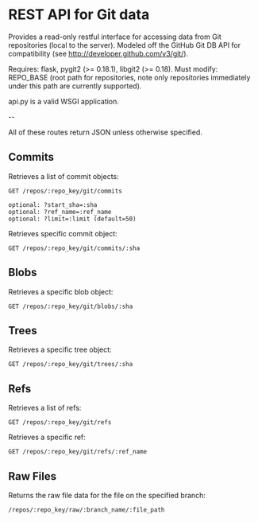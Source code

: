 REST API for Git data
=======================

Provides a read-only restful interface for accessing data from Git repositories (local to the server).
Modeled off the GitHub Git DB API for compatibility (see http://developer.github.com/v3/git/).

Requires: flask, pygit2 (>= 0.18.1), libgit2 (>= 0.18).
Must modify: REPO_BASE (root path for repositories, note only repositories immediately under this path are currently supported).

api.py is a valid WSGI application.

--

All of these routes return JSON unless otherwise specified.

Commits
----------
Retrieves a list of commit objects:

    GET /repos/:repo_key/git/commits
    
    optional: ?start_sha=:sha
    optional: ?ref_name=:ref_name
    optional: ?limit=:limit (default=50)
    
Retrieves specific commit object:

    GET /repos/:repo_key/git/commits/:sha

Blobs
----------
Retrieves a specific blob object:

    GET /repos/:repo_key/git/blobs/:sha

Trees
----------
Retrieves a specific tree object:

    GET /repos/:repo_key/git/trees/:sha

Refs
----------
Retrieves a list of refs:

    GET /repos/:repo_key/git/refs

Retrieves a specific ref:

    GET /repos/:repo_key/git/refs/:ref_name

Raw Files
----------
Returns the raw file data for the file on the specified branch:

    /repos/:repo_key/raw/:branch_name/:file_path